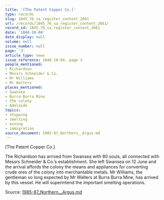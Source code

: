 ```yaml
---
title: '[The Patent Copper Co.]'
type: records
slug: 1845_76_sa_register_content_2661
url: /records/1845_76_sa_register_content_2661/
record_id: 1845_76_sa_register_content_2661
date: '1848-10-04'
date_display: null
volume: null
issue_number: null
page: '3'
article_type: news
issue_reference: 1848-10-04, page 3
people_mentioned:
- Richardson
- Messrs Schneider & Co.
- Mr Williams
- Mr Walters
places_mentioned:
- Swansea
- Burra Burra Mine
- the colony
- Adelaide
topics:
- shipping
- smelting
- mining
- immigration
source_document: 1985-87_Northern__Argus.md
---
```


[The Patent Copper Co.]

The Richardson has arrived from Swansea with 80 souls, all connected with Messrs Schneider & Co.’s establishment.  She left Swansea on 12 June and the arrival affords the colony the means and appliances for converting crude ores of the colony into merchantable metals.  Mr Williams, the gentleman so long expected by Mr Walters at Burra Burra Mine, has arrived by this vessel.  He will superintend the important smelting operations.

Source: [1985-87_Northern__Argus.md](/downloads/markdown/1985-87_Northern__Argus.md)
